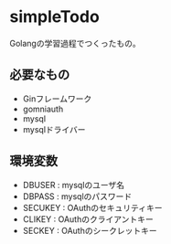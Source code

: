 # simpleTodo
Golangの学習過程でつくったもの。

## 必要なもの
* Ginフレームワーク
* gomniauth
* mysql
* mysqlドライバー

## 環境変数
* DBUSER : mysqlのユーザ名
* DBPASS : mysqlのパスワード
* SECUKEY : OAuthのセキュリティキー
* CLIKEY : OAuthのクライアントキー
* SECKEY : OAuthのシークレットキー
